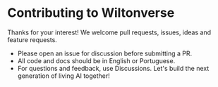 # Contributing to Wiltonverse
Thanks for your interest! We welcome pull requests, issues, ideas and feature requests.
- Please open an issue for discussion before submitting a PR.
- All code and docs should be in English or Portuguese.
- For questions and feedback, use Discussions.
Let's build the next generation of living AI together!
